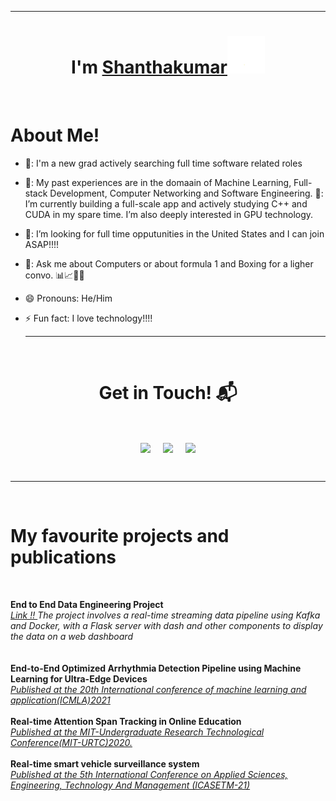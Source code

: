 


<hr>
<h1 align="center">I'm <a href="https://github.com/shanthakumar21">Shanthakumar<a><img src="https://github.com/Kathryn-Jie/Kathryn-Jie/blob/main/wave.gif" width="60px"/></h1>
<Br>
<h1>About Me! </h1>

- 🏫: I'm a new grad actively searching full time software related roles
- 🔭: My past experiences are in the domaain of Machine Learning, Full-stack Development, Computer Networking and Software Engineering. 
🌱: I’m currently building a full-scale app and actively studying C++ and CUDA in my spare time. I’m also deeply interested in GPU technology.
- 🤔: I’m looking for full time opputunities in the United States and I can join ASAP!!!!
- 💬: Ask me about Computers or about formula 1 and Boxing for a ligher convo. 📊📈🤖🧠
- 😄  Pronouns: He/Him
- ⚡  Fun fact: I love technology!!!!
  
  <hr>
<Br>
<h1 align="center">Get in Touch! 📬</h1>
<Br>
<p align="center">
<a href="https://www.linkedin.com/in/shanthakumar21/" target="blank"><img align="center" src="https://img.shields.io/badge/Shanthakumar21-0077B5?style=for-the-badge&logo=linkedin&logoColor=white" /></a> &nbsp;&nbsp;&nbsp;  <a href="mailto:shantha@bu.edu" target="blank"><img align="center" src="https://img.shields.io/badge/shantha@bu.edu-D14836?style=for-the-badge&logo=gmail&logoColor=white" /></a>    &nbsp;&nbsp;&nbsp;       <a href="https://github.com/shanthakumar21" target="blank"><img align="center" src="https://img.shields.io/badge/Shanthakumar21-100000?style=for-the-badge&logo=github&logoColor=white" /></a>
</p>

<Br>
<hr>
<Br>
<h1>My favourite projects and publications</h1>
<Br>

<B>End to End Data Engineering Project</B><Br>
<I><a href= "https://github.com/shanthakumar21/Data-Engineer-Test-for-Fetch---Shanthakumar-Sivakumar"> Link !! </a>The project involves a real-time streaming data pipeline using Kafka and Docker, with a Flask server with dash and other components to display the data on a web dashboard </I>  
<Br>
<Br>
<B>End-to-End Optimized Arrhythmia Detection Pipeline using Machine Learning for Ultra-Edge Devices</B><Br>
<I><a href= "https://arxiv.org/abs/2111.11789">Published at the 20th International conference of machine learning and application(ICMLA)2021</I></a>
<Br>
<Br>
<B>Real-time Attention Span Tracking in Online Education</B><Br>
<I><a href= "https://arxiv.org/abs/2111.14707">Published at the MIT-Undergraduate Research Technological Conference(MIT-URTC)2020.</I></a>
<Br>
<Br>
<B>Real-time smart vehicle surveillance system</B><Br>
<I><a href= "https://arxiv.org/abs/2111.12289">Published at the 5th International Conference on Applied Sciences, Engineering, Technology And Management (ICASETM-21)</I></a>  
  

